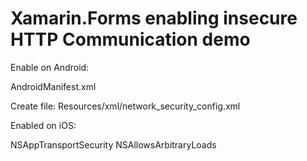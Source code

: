 Xamarin.Forms enabling insecure HTTP Communication demo
===========

Enable on Android:

AndroidManifest.xml
<application 
android:label="XF SSL Demo" 
android:networkSecurityConfig="@xml/network_security_config">
</application>

Create file: Resources/xml/network_security_config.xml
<?xml version="1.0" encoding="utf-8"?>
<network-security-config>
  <base-config cleartextTrafficPermitted="true" />
</network-security-config>

Enabled on iOS:

<key>NSAppTransportSecurity</key>
<dict>
	<key>NSAllowsArbitraryLoads</key>
	<true/>
</dict>